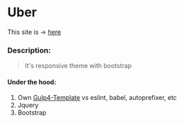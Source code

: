# Uber

This site is &rarr; [here](https://dotio.github.io/HTML-Uber/dev/index.html)

### Description:

> It's responsive theme with bootstrap

#### Under the hood:

1. Own [Gulp4-Template](https://github.com/dotio/Gulp-4-HTML-Template) vs eslint, babel, autoprefixer, etc
2. Jquery
3. Bootstrap
